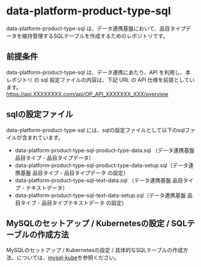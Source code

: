 # data-platform-product-type-sql
data-platform-product-type-sql は、データ連携基盤において、品目タイプデータを維持管理するSQLテーブルを作成するためのレポジトリです。  

## 前提条件  
data-platform-product-type-sql は、データ連携にあたり、API を利用し、本レポジトリ の sql 設定ファイルの内容は、下記 URL の API 仕様を前提としています。  
https://api.XXXXXXXX.com/api/OP_API_XXXXXXX_XXX/overview  

## sqlの設定ファイル
data-platform-product-type-sql には、sqlの設定ファイルとして以下のsqlファイルが含まれています。  

* data-platform-product-type-sql-product-type-data.sql （データ連携基盤 品目タイプ - 品目タイプデータ）
* data-platform-product-type-sql-product-type-data-setup.sql（データ連携基盤 品目タイプ - 品目タイプデータ の設定）
* data-platform-product-type-sql-text-data.sql （データ連携基盤 品目タイプ - テキストデータ）
* data-platform-product-type-sql-text-data-setup.sql（データ連携基盤 品目タイプ - 品目タイプテキストデータ の設定）

## MySQLのセットアップ / Kubernetesの設定 / SQLテーブルの作成方法
MySQLのセットアップ / Kubernetesの設定 / 具体的なSQLテーブルの作成方法、については、[mysql-kube](https://github.com/latonaio/mysql-kube)を参照ください。